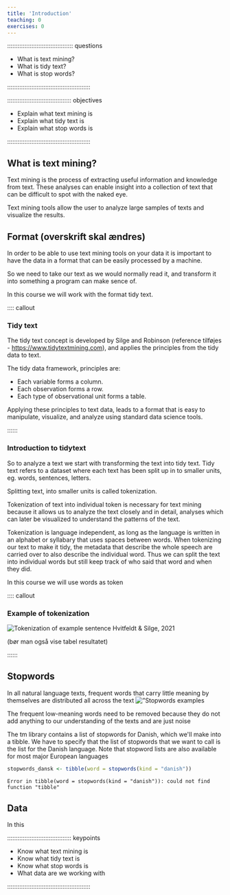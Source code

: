 ```yaml
---
title: 'Introduction'
teaching: 0
exercises: 0
---
```


:::::::::::::::::::::::::::::::::::::: questions 

- What is text mining?
- What is tidy text?
- What is stop words?


::::::::::::::::::::::::::::::::::::::::::::::::

::::::::::::::::::::::::::::::::::::: objectives

- Explain what text mining is
- Explain what tidy text is
- Explain what stop words is

::::::::::::::::::::::::::::::::::::::::::::::::

## What is text mining?
Text mining is the process of extracting useful information and knowledge from 
text. These analyses can enable insight into a collection of text 
that can be difficult to spot with the naked eye. 

Text mining tools allow the user to analyze large samples of texts and 
visualize the results.

## Format (overskrift skal ændres)
In order to be able to use text mining tools on your data it is important to 
have the data in a format that can be easily processed by a machine.

So we need to take our text as we would normally read it, and transform it into 
something a program can make sence of.

In this course we will work with the format tidy text.

:::: callout

### Tidy text

The tidy text concept is developed by Silge and Robinson (reference tilføjes - 
https://www.tidytextmining.com), and applies the principles from the tidy data 
to text.

The tidy data framework, principles are:

* Each variable forms a column.
* Each observation forms a row.
* Each type of observational unit forms a table.

Applying these principles to text data, leads to a format that is easy to 
manipulate, visualize, and analyze using standard data science tools.

::::::

### Introduction to tidytext
So to analyze a text we start with transforming the text into tidy text. Tidy 
text refers to a dataset where each text has been split up in to smaller units, 
eg. words, sentences, letters. 

Splitting text, into smaller units is called tokenization.

Tokenization of text into individual token is necessary for text mining because 
it allows us to analyze the text closely and in detail, analyses which can later 
be visualized to understand the patterns of the text. 

Tokenization is language  independent, as long as the language is written in an 
alphabet or syllabary that uses spaces between words. When tokenizing our text 
to make it tidy, the metadata that describe the whole speech are carried over to 
also describe the individual word. Thus we can split the text into individual 
words but still keep track of who said that word and when they did.

In this course we will use words as token

:::: callout

### Example of tokenization

![Tokenization of example sentence](../fig/Tokenization.png)
Hvitfeldt & Silge, 2021

(bør man også vise tabel resultatet)

::::::

## Stopwords
In all natural language texts, frequent words that carry little meaning by themselves are distributed all across the text ![”Stopwords examples](../fig/Stopwords.png)

The frequent low-meaning words need to be removed because they do not add anything to our understanding of the texts and are just noise

The tm library contains a list of stopwords for Danish, which we'll make into a tibble. We have to specify that the list of stopwords that we want to call is the list for the Danish language. Note that stopword lists are also available for most major European languages


``` r
stopwords_dansk <- tibble(word = stopwords(kind = "danish"))
```

``` error
Error in tibble(word = stopwords(kind = "danish")): could not find function "tibble"
```

## Data
In this

::::::::::::::::::::::::::::::::::::: keypoints 

- Know what text mining is
- Know what tidy text is
- Know what stop words is
- What data are we working with

::::::::::::::::::::::::::::::::::::::::::::::::

